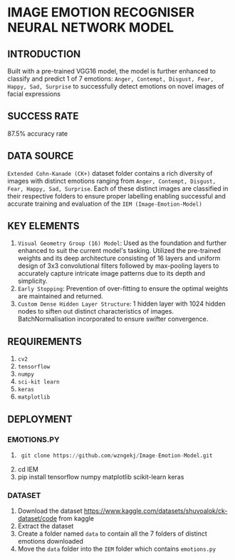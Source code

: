 # IMAGE EMOTION RECOGNISER NEURAL NETWORK MODEL
## INTRODUCTION
Built with a pre-trained VGG16 model, the model is further enhanced to classify and predict 1 of 7 emotions: `Anger, Contempt, Disgust, Fear, Happy, Sad, Surprise` to successfully detect emotions on novel images of facial expressions
## SUCCESS RATE
87.5% accuracy rate
## DATA SOURCE
`Extended Cohn-Kanade (CK+)` dataset folder contains a rich diversity of images with distinct emotions ranging from `Anger, Contempt, Disgust, Fear, Happy, Sad, Surprise`. Each of these distinct images are classified in their respective folders to ensure proper labelling enabling successful and accurate training and evaluation of the `IEM (Image-Emotion-Model)`
## KEY ELEMENTS
1. `Visual Geometry Group (16) Model`: Used as the foundation and further enhanced to suit the current model's tasking. Utilized the pre-trained weights and its deep architecture consisting of 16 layers and uniform design of 3x3 convolutional filters followed by max-pooling layers to accurately capture intricate image patterns due to its depth and simplicity.
2. `Early Stopping`: Prevention of over-fitting to ensure the optimal weights are maintained and returned.
3. `Custom Dense Hidden Layer Structure`: 1 hidden layer with 1024 hidden nodes to siften out distinct characteristics of images. BatchNormalisation incorporated to ensure swifter convergence.
## REQUIREMENTS
1. `cv2`
2. `tensorflow`
3. `numpy`
4. `sci-kit learn`
5. `keras`
6. `matplotlib`
## DEPLOYMENT
### EMOTIONS.PY
1. ```python
    git clone https://github.com/wzngekj/Image-Emotion-Model.git
   ```
3. cd IEM
4. pip install tensorflow numpy matplotlib scikit-learn keras
### DATASET
1. Download the dataset https://www.kaggle.com/datasets/shuvoalok/ck-dataset/code from kaggle
2. Extract the dataset
3. Create a folder named ```data``` to contain all the 7 folders of distinct emotions downloaded
4. Move the `data` folder into the `IEM` folder which contains `emotions.py`
